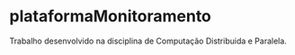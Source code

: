 # plataformaMonitoramento
Trabalho desenvolvido na disciplina de Computação Distribuida e Paralela.
